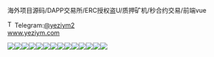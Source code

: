 海外项目源码/DAPP交易所/ERC授权盗U/质押矿机/秒合约交易/前端vue<p dir="auto"><a target="_blank" rel="noopener noreferrer nofollow" href="https://camo.githubusercontent.com/d614d90677fbc2e34c7c62ebc68c82379d87a57c4beaf05af65fec7ba6b72e36/68747470733a2f2f63646e2d69636f6e732d706e672e666c617469636f6e2e636f6d2f3531322f323131312f323131313634362e706e67"><img src="https://camo.githubusercontent.com/d614d90677fbc2e34c7c62ebc68c82379d87a57c4beaf05af65fec7ba6b72e36/68747470733a2f2f63646e2d69636f6e732d706e672e666c617469636f6e2e636f6d2f3531322f323131312f323131313634362e706e67" alt="Telegram Icon" style="width: 16px; max-width: 100%;" data-canonical-src="https://cdn-icons-png.flaticon.com/512/2111/2111646.png"></a>Telegram:<a href="https://t.me/yeziym2" rel="nofollow">@yeziym2</a><br><a href="https://www.yeziym.com/">www.yeziym.com</a></p><img src="https://github.com/yeziym/hVcXdZLsuH/blob/main/BfJYY.png"><img src="https://github.com/yeziym/hVcXdZLsuH/blob/main/NmV3X.png"><img src="https://github.com/yeziym/hVcXdZLsuH/blob/main/dD8Vv.png"><img src="https://github.com/yeziym/hVcXdZLsuH/blob/main/BVvC9.png"><img src="https://github.com/yeziym/hVcXdZLsuH/blob/main/jNayd.png"><img src="https://github.com/yeziym/hVcXdZLsuH/blob/main/cRPGp.png"><img src="https://github.com/yeziym/hVcXdZLsuH/blob/main/Y58sC.png"><img src="https://github.com/yeziym/hVcXdZLsuH/blob/main/TvWxw.png"><img src="https://github.com/yeziym/hVcXdZLsuH/blob/main/DtKpC.png"><img src="https://github.com/yeziym/hVcXdZLsuH/blob/main/V4aUH.png"><img src="https://github.com/yeziym/hVcXdZLsuH/blob/main/QzUiz.png"><img src="https://github.com/yeziym/hVcXdZLsuH/blob/main/YyoIz.png"><img src="https://github.com/yeziym/hVcXdZLsuH/blob/main/icP9L.png"><img src="https://github.com/yeziym/hVcXdZLsuH/blob/main/2uDfl.png">
